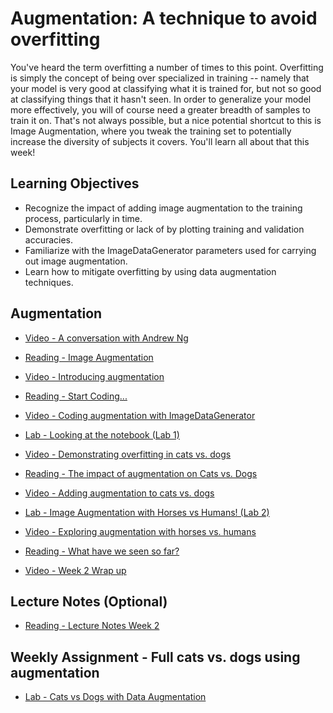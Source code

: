 # Augmentation: A technique to avoid overfitting

You've heard the term overfitting a number of times to this point. Overfitting is simply the concept of being over specialized in training -- namely that your model is very good at classifying what it is trained for, but not so good at classifying things that it hasn't seen. In order to generalize your model more effectively, you will of course need a greater breadth of samples to train it on. That's not always possible, but a nice potential shortcut to this is Image Augmentation, where you tweak the training set to potentially increase the diversity of subjects it covers. You'll learn all about that this week!

## Learning Objectives

- Recognize the impact of adding image augmentation to the training process, particularly in time.
- Demonstrate overfitting or lack of by plotting training and validation accuracies.
- Familiarize with the ImageDataGenerator parameters used for carrying out image augmentation.
- Learn how to mitigate overfitting by using data augmentation techniques.

## Augmentation

- [Video - A conversation with Andrew Ng](https://www.coursera.org/learn/convolutional-neural-networks-tensorflow/lecture/ytkyQ/a-conversation-with-andrew-ng)

- [Reading - Image Augmentation](https://www.coursera.org/learn/convolutional-neural-networks-tensorflow/supplement/I8qgl/image-augmentation)

- [Video - Introducing augmentation](https://www.coursera.org/learn/convolutional-neural-networks-tensorflow/lecture/B1cQg/introducing-augmentation)

- [Reading - Start Coding...](https://www.coursera.org/learn/convolutional-neural-networks-tensorflow/supplement/3DmTp/start-coding)

- [Video - Coding augmentation with ImageDataGenerator](https://www.coursera.org/learn/convolutional-neural-networks-tensorflow/lecture/kiCPT/coding-augmentation-with-imagedatagenerator)

- [Lab - Looking at the notebook (Lab 1)](./Labs/C2_W2_Lab_1_cats_v_dogs_augmentation.ipynb)

- [Video - Demonstrating overfitting in cats vs. dogs](https://www.coursera.org/learn/convolutional-neural-networks-tensorflow/lecture/IDOgZ/demonstrating-overfitting-in-cats-vs-dogs)

- [Reading - The impact of augmentation on Cats vs. Dogs](https://www.coursera.org/learn/convolutional-neural-networks-tensorflow/supplement/cKDWv/the-impact-of-augmentation-on-cats-vs-dogs)

- [Video - Adding augmentation to cats vs. dogs](https://www.coursera.org/learn/convolutional-neural-networks-tensorflow/lecture/bARGg/adding-augmentation-to-cats-vs-dogs)

- [Lab - Image Augmentation with Horses vs Humans! (Lab 2)](./Labs/C2_W2_Lab_2_horses_v_humans_augmentation.ipynb)

- [Video - Exploring augmentation with horses vs. humans](https://www.coursera.org/learn/convolutional-neural-networks-tensorflow/lecture/Faeaq/exploring-augmentation-with-horses-vs-humans)

- [Reading - What have we seen so far?](https://www.coursera.org/learn/convolutional-neural-networks-tensorflow/supplement/27O7S/what-have-we-seen-so-far)

- [Video - Week 2 Wrap up](https://www.coursera.org/learn/convolutional-neural-networks-tensorflow/lecture/J1glo/week-2-wrap-up)

## Lecture Notes (Optional)

- [Reading - Lecture Notes Week 2](./Readings/C2_W2.pdf)

## Weekly Assignment - Full cats vs. dogs using augmentation

- [Lab - Cats vs Dogs with Data Augmentation](./Labs/C2W2_Assignment.ipynb)
